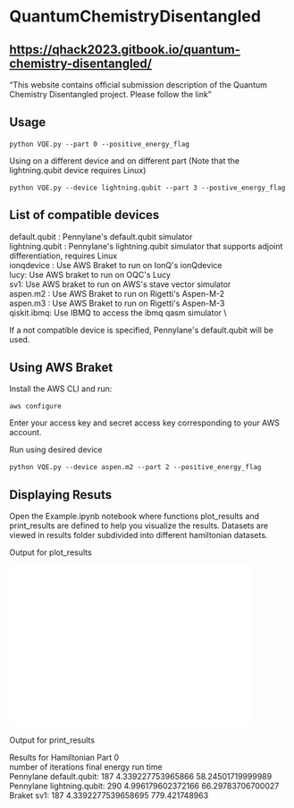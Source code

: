 # QuantumChemistryDisentangled

## https://qhack2023.gitbook.io/quantum-chemistry-disentangled/
“This website contains official submission description of the Quantum Chemistry Disentangled project. Please follow the link”


## Usage
```
python VQE.py --part 0 --positive_energy_flag
```


Using on a different device and on different part (Note that the lightning.qubit device requires Linux) 
```
python VQE.py --device lightning.qubit --part 3 --postive_energy_flag
```
## List of compatible devices

default.qubit : Pennylane's default.qubit simulator \
lightning.qubit : Pennylane's lightning.qubit simulator that supports adjoint differentiation, requires Linux \
ionqdevice : Use AWS Braket to run on IonQ's ionQdevice \
lucy: Use AWS braket to run on OQC's Lucy \
sv1: Use AWS braket to run on AWS's stave vector simulator \
aspen.m2 : Use AWS Braket to run on Rigetti's Aspen-M-2 \
aspen.m3 : Use AWS Braket to run on Rigetti's Aspen-M-3 \
qiskit.ibmq: Use IBMQ to access the ibmq qasm simulator \

If a not compatible device is specified, Pennylane's default.qubit will be used. 

## Using AWS Braket

Install the AWS CLI and run:

```
aws configure
```
Enter your access key and secret access key corresponding to your AWS account. 

Run using desired device
```
python VQE.py --device aspen.m2 --part 2 --positive_energy_flag 
```

## Displaying Resuts

Open the Example.ipynb notebook where functions plot_results and print_results are defined to help you visualize the results. Datasets are viewed in results folder subdivided into different hamiltonian datasets.

Output for plot_results

![Result Image](/result_plot_0.png)


Output for print_results

Results for Hamiltonian Part 0 \
number of iterations final energy run time \
Pennylane default.qubit: 187 4.339227753965866 58.24501719999989 \
Pennylane lightning.qubit: 290 4.996179602372166 66.29783706700027 \
Braket sv1: 187 4.3392277539658695 779.421748963
